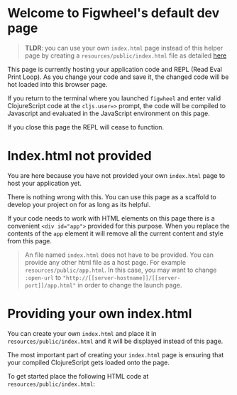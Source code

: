 # Welcome to Figwheel&apos;s default dev page

> **TLDR**: you can use your own `index.html` page instead of this helper page
> by creating a `resources/public/index.html` file as detailed
> [here](#providing-your-own-indexhtml)

This page is currently hosting your application code and REPL (Read
Eval Print Loop). As you change your code and save it, the
changed code will be hot loaded into this browser page. 

If you return to the terminal where you launched `figwheel` and enter
valid ClojureScript code at the `cljs.user=>` prompt, the code will be
compiled to Javascript and evaluated in the JavaScript environment on
this page.

If you close this page the REPL will cease to function.

# Index.html not provided

You are here because you have not provided your own `index.html` page
to host your application yet.

There is nothing wrong with this. You can use this page as a scaffold
to develop your project on for as long as its helpful.

If your code needs to work with HTML elements on this page there is a
convenient `<div id="app">` provided for this purpose. When you
replace the contents of the `app` element it will remove all the
current content and style from this page.

> An file named `index.html` does not have to be provided. You can
> provide any other html file as a host page. For example
> `resources/public/app.html`. In this case, you may want to change
> `:open-url` to
> `"http://[[server-hostname]]/[[server-port]]/app.html"` in order to
> change the launch page.

# Providing your own index.html

You can create your own `index.html` and place it in
`resources/public/index.html` and it will be displayed instead of this
page.

The most important part of creating your `index.html` page is ensuring
that your compiled ClojureScript gets loaded onto the page.

To get started place the following HTML code at `resources/public/index.html`:






